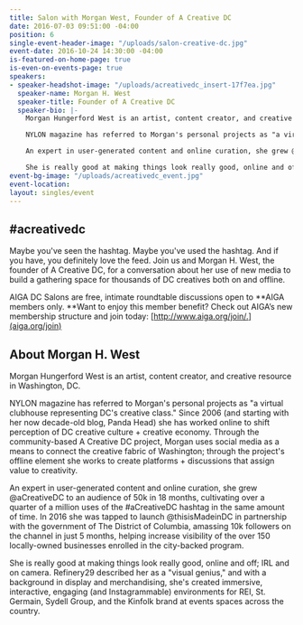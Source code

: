 ```yaml
---
title: Salon with Morgan West, Founder of A Creative DC
date: 2016-07-03 09:51:00 -04:00
position: 6
single-event-header-image: "/uploads/salon-creative-dc.jpg"
event-date: 2016-10-24 14:30:00 -04:00
is-featured-on-home-page: true
is-even-on-events-page: true
speakers:
- speaker-headshot-image: "/uploads/acreativedc_insert-17f7ea.jpg"
  speaker-name: Morgan H. West
  speaker-title: Founder of A Creative DC
  speaker-bio: |-
    Morgan Hungerford West is an artist, content creator, and creative resource in Washington, DC.

    NYLON magazine has referred to Morgan's personal projects as "a virtual clubhouse representing DC's creative class." Since 2006 (and starting with her now decade-old blog, Panda Head) she has worked online to shift perception of DC creative culture \+ creative economy. Through the community-based A Creative DC project, Morgan uses social media as a means to connect the creative fabric of Washington; through the project's offline element she works to create platforms \+ discussions that assign value to creativity.

    An expert in user-generated content and online curation, she grew @aCreativeDC to an audience of 50k in 18 months, cultivating over a quarter of a million uses of the #aCreativeDC hashtag in the same amount of time. In 2016 she was tapped to launch @thisisMadeinDC in partnership with the government of The District of Columbia, amassing 10k followers on the channel in just 5 months, helping increase visibility of the over 150 locally-owned businesses enrolled in the city-backed program.

    She is really good at making things look really good, online and off; IRL and on camera. Refinery29 described her as a "visual genius," and with a background in display and merchandising, she's created immersive, interactive, engaging (and Instagrammable) environments for REI, St. Germain, Sydell Group, and the Kinfolk brand at events spaces across the country.
event-bg-image: "/uploads/acreativedc_event.jpg"
event-location: 
layout: singles/event
---
```


## #acreativedc

Maybe you've seen the hashtag. Maybe you've used the hashtag. And if you have, you definitely love the feed. Join us and Morgan H. West, the founder of A Creative DC, for a conversation about her use of new media to build a gathering space for thousands of DC creatives both on and offline.

AIGA DC Salons are free, intimate roundtable discussions open to **AIGA members only. **Want to enjoy this member benefit? Check out AIGA’s new membership structure and join today: [http://www.aiga.org/join/.](aiga.org/join)

## About Morgan H. West

Morgan Hungerford West is an artist, content creator, and creative resource in Washington, DC.

NYLON magazine has referred to Morgan's personal projects as "a virtual clubhouse representing DC's creative class." Since 2006 (and starting with her now decade-old blog, Panda Head) she has worked online to shift perception of DC creative culture \+ creative economy. Through the community-based A Creative DC project, Morgan uses social media as a means to connect the creative fabric of Washington; through the project's offline element she works to create platforms \+ discussions that assign value to creativity.

An expert in user-generated content and online curation, she grew @aCreativeDC to an audience of 50k in 18 months, cultivating over a quarter of a million uses of the #aCreativeDC hashtag in the same amount of time. In 2016 she was tapped to launch @thisisMadeinDC in partnership with the government of The District of Columbia, amassing 10k followers on the channel in just 5 months, helping increase visibility of the over 150 locally-owned businesses enrolled in the city-backed program.

She is really good at making things look really good, online and off; IRL and on camera. Refinery29 described her as a "visual genius," and with a background in display and merchandising, she's created immersive, interactive, engaging (and Instagrammable) environments for REI, St. Germain, Sydell Group, and the Kinfolk brand at events spaces across the country.